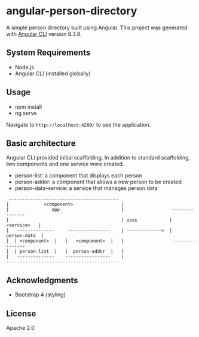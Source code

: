 # angular-person-directory
A simple person directory built using Angular. This project was generated with [Angular CLI](https://github.com/angular/angular-cli) version 8.3.8.

## System Requirements
* Node.js
* Angular CLI (installed globally)

## Usage
* npm install
* ng serve

Navigate to `http://localhost:4200/` to see the application.

## Basic architecture
Angular CLI provided initial scaffolding. In addition to standard scaffolding, two components and one service were created.
* person-list: a component that displays each person
* person-adder: a component that allows a new person to be created
* person-data-service: a service that manages person data

<!-- language: lang-none -->

     -----------------------------------------
    |             <component>                  |
    |                app                       |                  ---------------
    |                                          | uses            |   <service>   |
    |   --------------     ----------------    | ------------->  |  person-data  |                 
    |  | <component>  |   |   <component>  |   |                  ---------------
    |  | person-list  |   |  person-adder  |   |   
    |   --------------    -----------------    |                        
    ------------------------------------------

## Acknowledgments
* Bootstrap 4 (styling)

## License
Apache 2.0